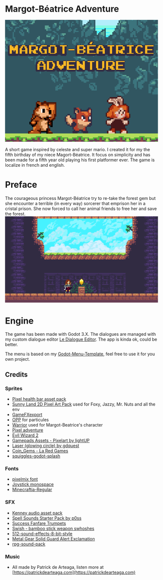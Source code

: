 # Margot-Béatrice Adventure

![cover](https://raw.githubusercontent.com/Levrault/margot-beatrice-adventure/main/docs/cover.png)

A short game inspired by celeste and super mario. I created it for my the fifth birthday of my niece Magort-Béatrice. It focus on simplicity and has been made for a fifth year old playing his first platformer ever. The game is localize in french and english.

# Preface
The courageous princess Margot-Béatrice try to re-take the forest gem but she encounter a terrible (in every way) sorcerer that emprison her in a cristal prison. She now forced to call her animal friends to free her and save the forest.
![intro](https://raw.githubusercontent.com/Levrault/margot-beatrice-adventure/main/docs/Level1-1656525694.png)

# Engine
The game has been made with Godot 3.X. The dialogues are managed with my custom dialogue editor [Le Dialogue Editor](https://github.com/Levrault/LE-dialogue-editor). The app is kinda ok, could be better. 

The menu is based on my [Godot-Menu-Template](https://github.com/Levrault/Godot-Menu-Template), feel free to use it for you own project.

## Credits

### Sprites

- [Pixel health bar asset pack](https://adwitr.itch.io/pixel-health-bar-asset-pack)
- [Sunny Land 2D Pixel Art Pack](https://ansimuz.itch.io/sunny-land-pixel-game-art) used for Foxy, Jazzy, Mr. Nuts and all the env
- [GameFXexport](https://ppeldo.itch.io/2d-pixel-art-game-spellmagic-fx)
- [OPP](https://www.openpixelproject.com/) for particules
- [Warrior](https://clembod.itch.io/warrior-free-animation-set) used for Margot-Beatrice's character
- [Pixel adventure](https://pixelfrog-assets.itch.io/pixel-adventure-1)
- [Evil Wizard 2](https://luizmelo.itch.io/evil-wizard-2)
- [Gamepads Assets - Pixelart by lightUP](https://julianoferreiradelima.itch.io/gamepads-assets-pixelart)
- [Laser (glowing circle) by gdquest](https://github.com/GDQuest/godot-visual-effects)
- [Coin_Gems - La Red Games](https://laredgames.itch.io/gems-coins-free)
- [squiggles-godot-splash](https://github.com/QueenOfSquiggles/squiggles-godot-splash)

### Fonts

- [pixelmix font](https://www.dafont.com/fr/pixelmix.font)
- [Joystick monospace](https://www.dafont.com/joystix.font)
- [Minecraftia-Regular](https://www.dafont.com/joystix.font?text=Minecraftia-Regular)

### SFX

- [Kenney audio asset pack](https://www.kenney.nl/assets?q=audio)
- [Spell Sounds Starter Pack by p0ss](https://opengameart.org/content/spell-sounds-starter-pack)
- [Success Fanfare Trumpets](https://freesound.org/people/FunWithSound/sounds/456966/)
- [Swish - bamboo stick weapon swhoshes](https://opengameart.org/content/swish-bamboo-stick-weapon-swhoshes)
- [512-sound-effects-8-bit-style](https://opengameart.org/content/512-sound-effects-8-bit-style)
- [Metal Gear Solid Guard Alert Exclamation](https://freesound.org/people/PhilStrahl/sounds/531750/)
- [rpg-sound-pack](https://opengameart.org/content/rpg-sound-pack)

### Music

- All made by Patrick de Arteaga, listen more at [https://patrickdearteaga.com](https://patrickdearteaga.com)
